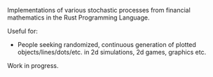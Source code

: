 Implementations of various stochastic processes from financial mathematics in the Rust Programming Language.

Useful for: 

- People seeking randomized, continuous generation of plotted objects/lines/dots/etc. in 2d simulations, 2d games, graphics etc.


Work in progress.
